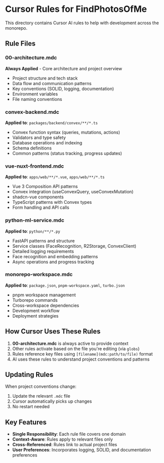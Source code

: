 # Cursor Rules for FindPhotosOfMe

This directory contains Cursor AI rules to help with development across the monorepo.

## Rule Files

### 00-architecture.mdc

**Always Applied** - Core architecture and project overview

- Project structure and tech stack
- Data flow and communication patterns
- Key conventions (SOLID, logging, documentation)
- Environment variables
- File naming conventions

### convex-backend.mdc

**Applied to**: `packages/backend/convex/**/*.ts`

- Convex function syntax (queries, mutations, actions)
- Validators and type safety
- Database operations and indexing
- Schema definitions
- Common patterns (status tracking, progress updates)

### vue-nuxt-frontend.mdc

**Applied to**: `apps/web/**/*.vue`, `apps/web/**/*.ts`

- Vue 3 Composition API patterns
- Convex integration (useConvexQuery, useConvexMutation)
- shadcn-vue components
- TypeScript patterns with Convex types
- Form handling and API calls

### python-ml-service.mdc

**Applied to**: `python/**/*.py`

- FastAPI patterns and structure
- Service classes (FaceRecognition, R2Storage, ConvexClient)
- Detailed logging requirements
- Face recognition and embedding patterns
- Async operations and progress tracking

### monorepo-workspace.mdc

**Applied to**: `package.json`, `pnpm-workspace.yaml`, `turbo.json`

- pnpm workspace management
- Turborepo commands
- Cross-workspace dependencies
- Development workflow
- Deployment strategies

## How Cursor Uses These Rules

1. **00-architecture.mdc** is always active to provide context
2. Other rules activate based on the file you're editing (via `globs`)
3. Rules reference key files using `[filename](mdc:path/to/file)` format
4. AI uses these rules to understand project conventions and patterns

## Updating Rules

When project conventions change:

1. Update the relevant `.mdc` file
2. Cursor automatically picks up changes
3. No restart needed

## Key Features

- **Single Responsibility**: Each rule file covers one domain
- **Context-Aware**: Rules apply to relevant files only
- **Cross-Referenced**: Rules link to actual project files
- **User Preferences**: Incorporates logging, SOLID, and documentation preferences
